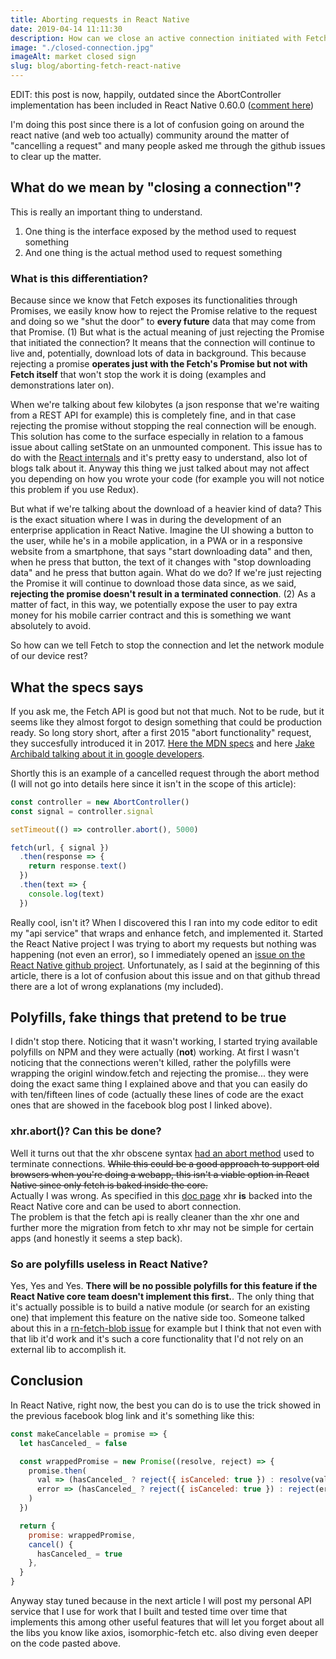 ```yaml
---
title: Aborting requests in React Native
date: 2019-04-14 11:11:30
description: How can we close an active connection initiated with Fetch? And most important, what do we mean by "closing a connection"?
image: "./closed-connection.jpg"
imageAlt: market closed sign
slug: blog/aborting-fetch-react-native
---
```


EDIT: this post is now, happily, outdated since the AbortController implementation has been included in React Native 0.60.0 ([comment here](https://github.com/facebook/react-native/issues/18115#issuecomment-508389569))

I'm doing this post since there is a lot of confusion going on around the react native (and web too actually) community around the matter of "cancelling a request" and many people asked me through the github issues to clear up the matter.

## What do we mean by "closing a connection"?

This is really an important thing to understand.

1. One thing is the interface exposed by the method used to request something
2. And one thing is the actual method used to request something

### What is this differentiation?

Because since we know that Fetch exposes its functionalities through Promises, we easily know how to reject the Promise relative to the request and doing so we "shut the door" to **every future** data that may come from that Promise. (1)
But what is the actual meaning of just rejecting the Promise that initiated the connection? It means that the connection will continue to live and, potentially, download lots of data in background. This because rejecting a promise **operates just with the Fetch's Promise but not with Fetch itself** that won't stop the work it is doing (examples and demonstrations later on).

When we're talking about few kilobytes (a json response that we're waiting from a REST API for example) this is completely fine, and in that case rejecting the promise without stopping the real connection will be enough. This solution has come to the surface especially in relation to a famous issue about calling setState on an unmounted component. This issue has to do with the [React internals](https://reactjs.org/blog/2015/12/16/ismounted-antipattern.html) and it's pretty easy to understand, also lot of blogs talk about it.
Anyway this thing we just talked about may not affect you depending on how you wrote your code (for example you will not notice this problem if you use Redux).

But what if we're talking about the download of a heavier kind of data? This is the exact situation where I was in during the development of an enterprise application in React Native.
Imagine the UI showing a button to the user, while he's in a mobile application, in a PWA or in a responsive website from a smartphone, that says "start downloading data" and then, when he press that button, the text of it changes with "stop downloading data" and he press that button again.
What do we do? If we're just rejecting the Promise it will continue to download those data since, as we said, **rejecting the promise doesn't result in a terminated connection**. (2)
As a matter of fact, in this way, we potentially expose the user to pay extra money for his mobile carrier contract and this is something we want absolutely to avoid.

So how can we tell Fetch to stop the connection and let the network module of our device rest?

## What the specs says

If you ask me, the Fetch API is good but not that much. Not to be rude, but it seems like they almost forgot to design something that could be production ready.
So long story short, after a first 2015 "abort functionality" request, they succesfully introduced it in 2017.
[Here the MDN specs](https://developer.mozilla.org/en-US/docs/Web/API/AbortController/abort) and here [Jake Archibald talking about it in google developers](https://developers.google.com/web/updates/2017/09/abortable-fetch).

Shortly this is an example of a cancelled request through the abort method (I will not go into details here since it isn't in the scope of this article):

```javascript
const controller = new AbortController()
const signal = controller.signal

setTimeout(() => controller.abort(), 5000)

fetch(url, { signal })
  .then(response => {
    return response.text()
  })
  .then(text => {
    console.log(text)
  })
```

Really cool, isn't it? When I discovered this I ran into my code editor to edit my "api service" that wraps and enhance fetch, and implemented it.
Started the React Native project I was trying to abort my requests but nothing was happening (not even an error), so I immediately opened an [issue on the React Native github project](https://github.com/facebook/react-native/issues/18115).
Unfortunately, as I said at the beginning of this article, there is a lot of confusion about this issue and on that github thread there are a lot of wrong explanations (my included).

## Polyfills, fake things that pretend to be true

I didn't stop there. Noticing that it wasn't working, I started trying available polyfills on NPM and they were actually (**not**) working. At first I wasn't noticing that the connections weren't killed, rather the polyfills were wrapping the originl window.fetch and rejecting the promise... they were doing the exact same thing I explained above and that you can easily do with ten/fifteen lines of code (actually these lines of code are the exact ones that are showed in the facebook blog post I linked above).

### xhr.abort()? Can this be done?

Well it turns out that the xhr obscene syntax [had an abort method](https://developer.mozilla.org/en-US/docs/Web/API/XMLHttpRequest/abort) used to terminate connections. ~~While this could be a good approach to support old browsers when you're doing a webapp, this isn't a viable option in React Native since only fetch is baked inside the core.~~<br>
Actually I was wrong. As specified in this [doc page](https://facebook.github.io/react-native/docs/network#using-other-networking-libraries) xhr **is** backed into the React Native core and can be used to abort connection.<br>
The problem is that the fetch api is really cleaner than the xhr one and further more the migration from fetch to xhr may not be simple for certain apps (and honestly it seems a step back).

### So are polyfills useless in React Native?

Yes, Yes and Yes. **There will be no possible polyfills for this feature if the React Native core team doesn't implement this first.**. The only thing that it's actually possible is to build a native module (or search for an existing one) that implement this feature on the native side too. Someone talked about this in a [rn-fetch-blob issue](https://github.com/joltup/rn-fetch-blob/issues/140) for example but I think that not even with that lib it'd work and it's such a core functionality that I'd not rely on an external lib to accomplish it.

## Conclusion

In React Native, right now, the best you can do is to use the trick showed in the previous facebook blog link and it's something like this:

```javascript
const makeCancelable = promise => {
  let hasCanceled_ = false

  const wrappedPromise = new Promise((resolve, reject) => {
    promise.then(
      val => (hasCanceled_ ? reject({ isCanceled: true }) : resolve(val)),
      error => (hasCanceled_ ? reject({ isCanceled: true }) : reject(error))
    )
  })

  return {
    promise: wrappedPromise,
    cancel() {
      hasCanceled_ = true
    },
  }
}
```

Anyway stay tuned because in the next article I will post my personal API service that I use for work that I built and tested time over time that implements this among other useful features that will let you forget about all the libs you know like axios, isomorphic-fetch etc. also diving even deeper on the code pasted above.
